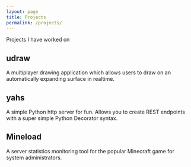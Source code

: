 ```yaml
---
layout: page
title: Projects
permalink: /projects/
---
```

Projects I have worked on

## udraw
A multiplayer drawing application which allows users to draw on an automatically expanding
surface in realtime.

## yahs
A simple Python http server for fun. Allows you to create REST endpoints with a super 
simple Python Decorator syntax.

## Mineload
A server statistics monitoring tool for the popular Minecraft game for system administrators.
